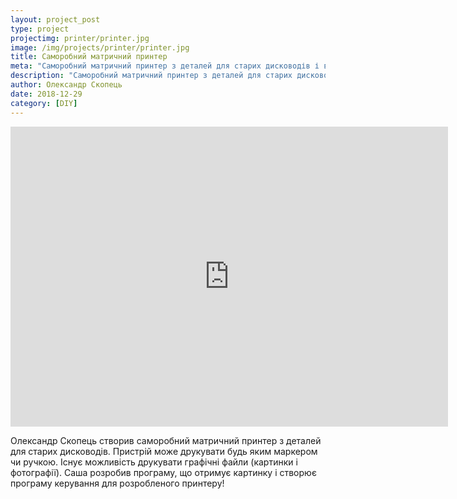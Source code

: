 ```yaml
---
layout: project_post
type: project
projectimg: printer/printer.jpg
image: /img/projects/printer/printer.jpg
title: Саморобний матричний принтер
meta: "Саморобний матричний принтер з деталей для старих дисководів і власним блоком керування на мікропроцесорі"
description: "Саморобний матричний принтер з деталей для старих дисководів і власним блоком керування на мікропроцесорі"
author: Олександр Скопець
date: 2018-12-29
category: [DIY]
---
```


<iframe src="https://www.youtube.com/embed/0u8U6Vut390" width="700" height="480" frameborder="0" allowfullscreen=""> </iframe>

Олександр Скопець створив саморобний матричний принтер з деталей для старих дисководів. Пристрій може друкувати будь яким маркером чи ручкою. Існує можливість друкувати графічні файли (картинки і фотографії). Саша розробив програму, що отримує картинку і створює програму керування для розробленого принтеру!
